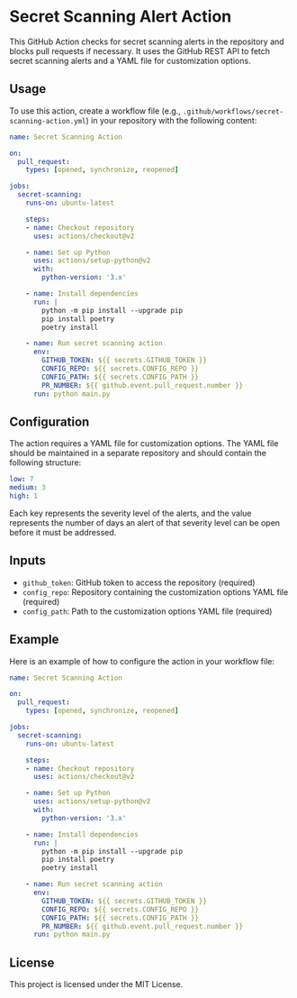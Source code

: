 # Secret Scanning Alert Action

This GitHub Action checks for secret scanning alerts in the repository and blocks pull requests if necessary. It uses the GitHub REST API to fetch secret scanning alerts and a YAML file for customization options.

## Usage

To use this action, create a workflow file (e.g., `.github/workflows/secret-scanning-action.yml`) in your repository with the following content:

```yaml
name: Secret Scanning Action

on:
  pull_request:
    types: [opened, synchronize, reopened]

jobs:
  secret-scanning:
    runs-on: ubuntu-latest

    steps:
    - name: Checkout repository
      uses: actions/checkout@v2

    - name: Set up Python
      uses: actions/setup-python@v2
      with:
        python-version: '3.x'

    - name: Install dependencies
      run: |
        python -m pip install --upgrade pip
        pip install poetry
        poetry install

    - name: Run secret scanning action
      env:
        GITHUB_TOKEN: ${{ secrets.GITHUB_TOKEN }}
        CONFIG_REPO: ${{ secrets.CONFIG_REPO }}
        CONFIG_PATH: ${{ secrets.CONFIG_PATH }}
        PR_NUMBER: ${{ github.event.pull_request.number }}
      run: python main.py
```

## Configuration

The action requires a YAML file for customization options. The YAML file should be maintained in a separate repository and should contain the following structure:

```yaml
low: 7
medium: 3
high: 1
```

Each key represents the severity level of the alerts, and the value represents the number of days an alert of that severity level can be open before it must be addressed.

## Inputs

- `github_token`: GitHub token to access the repository (required)
- `config_repo`: Repository containing the customization options YAML file (required)
- `config_path`: Path to the customization options YAML file (required)

## Example

Here is an example of how to configure the action in your workflow file:

```yaml
name: Secret Scanning Action

on:
  pull_request:
    types: [opened, synchronize, reopened]

jobs:
  secret-scanning:
    runs-on: ubuntu-latest

    steps:
    - name: Checkout repository
      uses: actions/checkout@v2

    - name: Set up Python
      uses: actions/setup-python@v2
      with:
        python-version: '3.x'

    - name: Install dependencies
      run: |
        python -m pip install --upgrade pip
        pip install poetry
        poetry install

    - name: Run secret scanning action
      env:
        GITHUB_TOKEN: ${{ secrets.GITHUB_TOKEN }}
        CONFIG_REPO: ${{ secrets.CONFIG_REPO }}
        CONFIG_PATH: ${{ secrets.CONFIG_PATH }}
        PR_NUMBER: ${{ github.event.pull_request.number }}
      run: python main.py
```

## License

This project is licensed under the MIT License.

